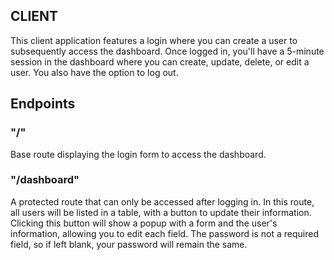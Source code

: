 ## CLIENT
This client application features a login where you can create a user to subsequently access the dashboard. 
Once logged in, you'll have a 5-minute session in the dashboard where you can create, update, delete, 
or edit a user. You also have the option to log out.

## Endpoints

### "/" 
Base route displaying the login form to access the dashboard.

### "/dashboard"
A protected route that can only be accessed after logging in. In this route, all users will be listed in a table, 
with a button to update their information. Clicking this button will show a popup with a form and the user's information, 
allowing you to edit each field. The password is not a required field, so if left blank, your password will remain the same.


